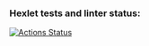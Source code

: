 ### Hexlet tests and linter status:
[![Actions Status](https://github.com/shadowaion/php-project-lvl2/workflows/hexlet-check/badge.svg)](https://github.com/shadowaion/php-project-lvl2/actions)